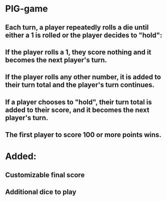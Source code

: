# PIG-game
## Each turn, a player repeatedly rolls a die until either a 1 is rolled or the player decides to "hold":

## If the player rolls a 1, they score nothing and it becomes the next player's turn.
## If the player rolls any other number, it is added to their turn total and the player's turn continues.
## If a player chooses to "hold", their turn total is added to their score, and it becomes the next player's turn.
## The first player to score 100 or more points wins.

# Added:
## Customizable final score
## Additional dice to play
